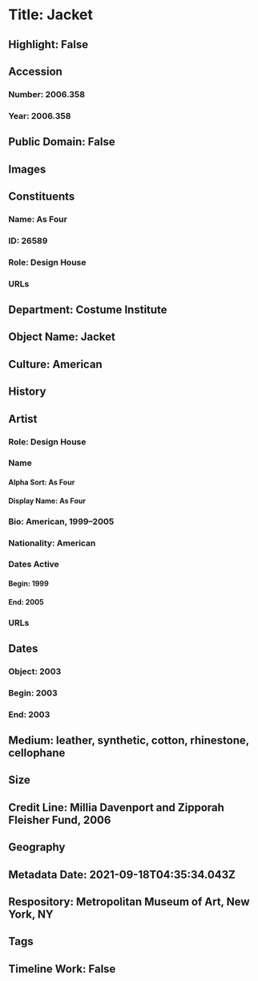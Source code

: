 # Title: Jacket
## Highlight: False
## Accession
### Number: 2006.358
### Year: 2006.358
## Public Domain: False
## Images
## Constituents
### Name: As Four
### ID: 26589
### Role: Design House
### URLs
## Department: Costume Institute
## Object Name: Jacket
## Culture: American
## History
## Artist
### Role: Design House
### Name
#### Alpha Sort: As Four
#### Display Name: As Four
### Bio: American, 1999–2005
### Nationality: American
### Dates Active
#### Begin: 1999
#### End: 2005
### URLs
## Dates
### Object: 2003
### Begin: 2003
### End: 2003
## Medium: leather, synthetic, cotton, rhinestone, cellophane
## Size
## Credit Line: Millia Davenport and Zipporah Fleisher Fund, 2006
## Geography
## Metadata Date: 2021-09-18T04:35:34.043Z
## Respository: Metropolitan Museum of Art, New York, NY
## Tags
## Timeline Work: False